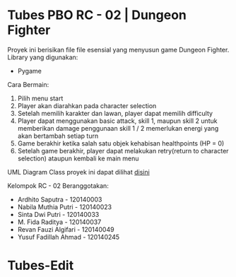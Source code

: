 # Tubes PBO RC - 02 | Dungeon Fighter
Proyek ini berisikan file file esensial yang menyusun game Dungeon Fighter.
Library yang digunakan:
* Pygame

Cara Bermain:
1. Pilih menu start
2. Player akan diarahkan pada character selection
3. Setelah memilih karakter dan lawan, player dapat memilih difficulty
4. Player dapat menggunakan basic attack, skill 1, maupun skill 2 untuk memberikan damage penggunaan skill 1 / 2 memerlukan energi yang akan bertambah setiap turn
5. Game berakhir ketika salah satu objek kehabisan healthpoints (HP = 0)
6. Setelah game berakhir, player dapat melakukan retry(return to character selection) ataupun kembali ke main menu

UML Diagram Class proyek ini dapat dilihat <a href="https://app.diagrams.net/#G1dlkLDjpyVCzWbg-prvUUIHKn4et4n6fv">disini</a>

Kelompok RC - 02 Beranggotakan:
* Ardhito Saputra - 120140003
* Nabila Muthia Putri - 120140023
* Sinta Dwi Putri - 120140033
* M. Fida Raditya - 120140037
* Revan Fauzi Algifari - 120140049
* Yusuf Fadillah Ahmad - 120140245
# Tubes-Edit
